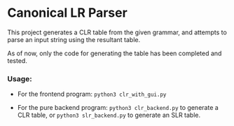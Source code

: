 # Canonical LR Parser 

  This project generates a CLR table from the given grammar, and attempts to parse an input string using the resultant table.
  
  As of now, only the code for generating the table has been completed and tested.

### Usage:
* For the frontend program:
  ```python3 clr_with_gui.py```
  
* For the pure backend program:
  ```python3 clr_backend.py```
  to generate a CLR table, or
  ```python3 slr_backend.py``` 
  to generate an SLR table.
